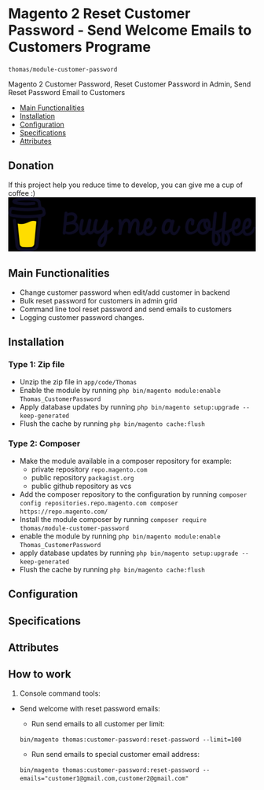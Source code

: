# Magento 2 Reset Customer Password - Send Welcome Emails to Customers Programe
``thomas/module-customer-password``

Magento 2 Customer Password, Reset Customer Password in Admin, Send Reset Password Email to Customers

 - [Main Functionalities](#markdown-header-main-functionalities)
 - [Installation](#markdown-header-installation)
 - [Configuration](#markdown-header-configuration)
 - [Specifications](#markdown-header-specifications)
 - [Attributes](#markdown-header-attributes)

## Donation

If this project help you reduce time to develop, you can give me a cup of coffee :) 
[![Buy Me A Coffee](https://raw.githubusercontent.com/thomasnguyen244/resume/update-resume-info/assets/buy-me-a-coffee.png)](https://www.buymeacoffee.com/workwiththomas)

## Main Functionalities
- Change customer password when edit/add customer in backend
- Bulk reset password for customers in admin grid
- Command line tool reset password and send emails to customers
- Logging customer password changes.

## Installation

### Type 1: Zip file

 - Unzip the zip file in `app/code/Thomas`
 - Enable the module by running `php bin/magento module:enable Thomas_CustomerPassword`
 - Apply database updates by running `php bin/magento setup:upgrade --keep-generated`
 - Flush the cache by running `php bin/magento cache:flush`

### Type 2: Composer

 - Make the module available in a composer repository for example:
    - private repository `repo.magento.com`
    - public repository `packagist.org`
    - public github repository as vcs
 - Add the composer repository to the configuration by running `composer config repositories.repo.magento.com composer https://repo.magento.com/`
 - Install the module composer by running `composer require thomas/module-customer-password`
 - enable the module by running `php bin/magento module:enable Thomas_CustomerPassword`
 - apply database updates by running `php bin/magento setup:upgrade --keep-generated`
 - Flush the cache by running `php bin/magento cache:flush`


## Configuration


## Specifications


## Attributes


## How to work

1. Console command tools:

- Send welcome with reset password emails: 

    + Run send emails to all customer per limit:

    ``bin/magento thomas:customer-password:reset-password --limit=100``

    + Run send emails to special customer email address:

    ``bin/magento thomas:customer-password:reset-password --emails="customer1@gmail.com,customer2@gmail.com"``
